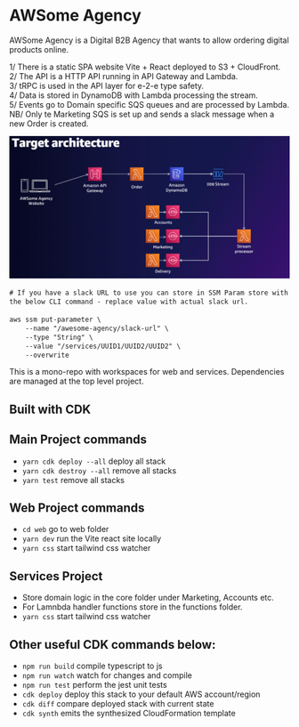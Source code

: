 # AWSome Agency

AWSome Agency is a Digital B2B Agency that wants to allow ordering digital products online.

1/ There is a static SPA website Vite + React deployed to S3 + CloudFront.  
2/ The API is a HTTP API running in API Gateway and Lambda.  
3/ tRPC is used in the API layer for e-2-e type safety.  
4/ Data is stored in DynamoDB with Lambda processing the stream.  
5/ Events go to Domain specific SQS queues and are processed by Lambda.
NB/ Only te Marketing SQS is set up and sends a slack message when a new Order is created.

![target architecture](./architecture.png)

```
# If you have a slack URL to use you can store in SSM Param store with the below CLI command - replace value with actual slack url.

aws ssm put-parameter \
    --name "/awesome-agency/slack-url" \
    --type "String" \
    --value "/services/UUID1/UUID2/UUID2" \
    --overwrite
```

This is a mono-repo with workspaces for web and services. Dependencies are managed at the top level project.

## Built with CDK

## Main Project commands

- `yarn cdk deploy --all` deploy all stack
- `yarn cdk destroy --all` remove all stacks
- `yarn test` remove all stacks

## Web Project commands

- `cd web` go to web folder
- `yarn dev` run the Vite react site locally
- `yarn css` start tailwind css watcher

## Services Project

- Store domain logic in the core folder under Marketing, Accounts etc.
- For Lamnbda handler functions store in the functions folder.
- `yarn css` start tailwind css watcher

## Other useful CDK commands below:

- `npm run build` compile typescript to js
- `npm run watch` watch for changes and compile
- `npm run test` perform the jest unit tests
- `cdk deploy` deploy this stack to your default AWS account/region
- `cdk diff` compare deployed stack with current state
- `cdk synth` emits the synthesized CloudFormation template

